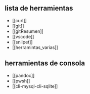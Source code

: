 
## lista de herramientas

* [[curl]]
* [[git]]
* [[gitResumen]]
* [[vscode]]
* [[sniipet]]
* [[herramintas_varias]]

## herramientas de consola

* [[pandoc]]
* [[pwsh]]
* [[cli-mysql-cli-sqlite]]

